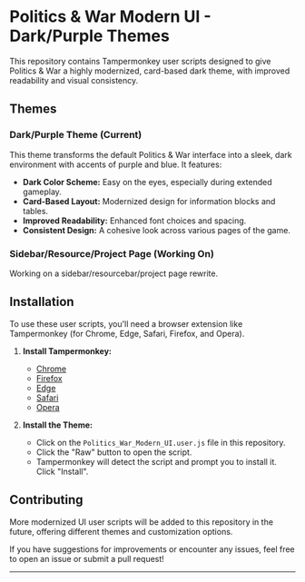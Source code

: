 
# Politics & War Modern UI - Dark/Purple Themes

This repository contains Tampermonkey user scripts designed to give Politics & War a highly modernized, card-based dark theme, with improved readability and visual consistency.

## Themes

### Dark/Purple Theme (Current)

This theme transforms the default Politics & War interface into a sleek, dark environment with accents of purple and blue. It features:

  * **Dark Color Scheme:** Easy on the eyes, especially during extended gameplay.
  * **Card-Based Layout:** Modernized design for information blocks and tables.
  * **Improved Readability:** Enhanced font choices and spacing.
  * **Consistent Design:** A cohesive look across various pages of the game.


### Sidebar/Resource/Project Page (Working On)

Working on a sidebar/resourcebar/project page rewrite.

## Installation

To use these user scripts, you'll need a browser extension like Tampermonkey (for Chrome, Edge, Safari, Firefox, and Opera).

1.  **Install Tampermonkey:**

      * [Chrome](https://chrome.google.com/webstore/detail/tampermonkey/dhdgffkkebhmkfjojejmpbldmpobfkfo)
      * [Firefox](https://addons.mozilla.org/en-US/firefox/addon/tampermonkey/)
      * [Edge](https://www.google.com/search?q=https://microsoftedge.microsoft.com/addons/detail/tampermonkey/iikmkjmpbldldcalohfklkflakgdabgd)
      * [Safari](https://apps.apple.com/us/app/tampermonkey/id1482490089)
      * [Opera](https://addons.opera.com/en/extensions/details/tampermonkey-beta/)

2.  **Install the Theme:**

      * Click on the `Politics_War_Modern_UI.user.js` file in this repository.
      * Click the "Raw" button to open the script.
      * Tampermonkey will detect the script and prompt you to install it. Click "Install".

## Contributing

More modernized UI user scripts will be added to this repository in the future, offering different themes and customization options.

If you have suggestions for improvements or encounter any issues, feel free to open an issue or submit a pull request\!

-----
